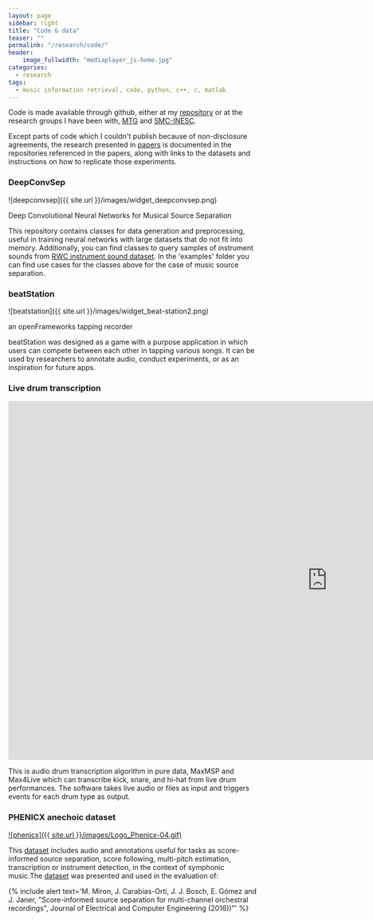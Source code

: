 ```yaml
---
layout: page
sidebar: right
title: "Code & data"
teaser: ""
permalink: "/research/code/"
header:
    image_fullwidth: "mediaplayer_js-home.jpg"
categories: 
  - research
tags:
  - music information retrieval, code, python, c++, c, matlab
---
```

Code is made available through github, either at my [repository][1] or at the research groups I have been with, [MTG][2] and [SMC-INESC][3]. 

Except parts of code which I couldn't publish because of non-disclosure agreements, the research presented in [papers][4] is documented in the repositories referenced in the papers, along with links to the datasets and instructions on how to replicate those experiments. 

### DeepConvSep
![deepconvsep]({{ site.url }}/images/widget_deepconvsep.png)

Deep Convolutional Neural Networks for Musical Source Separation

This repository contains classes for data generation and preprocessing, useful in training neural networks with large datasets that do not fit into memory. Additionally, you can find classes to query samples of instrument sounds from [RWC instrument sound dataset][5]. In the 'examples' folder you can find use cases for the classes above for the case of music source separation.

### beatStation
![beatstation]({{ site.url }}/images/widget_beat-station2.png)

an openFrameworks tapping recorder

beatStation was designed as a game with a purpose application in which users can compete between each other in tapping various songs. It can be used by researchers to annotate audio, conduct experiments, or as an inspiration for future apps.

### Live drum transcription
<div class="flex-video">
        <iframe width="1280" height="720" src="https://www.youtube.com/embed/RB-1nWavrmg" frameborder="0" allowfullscreen></iframe>
</div>

This is audio drum transcription algorithm in pure data, MaxMSP and Max4Live which can transcribe kick, snare, and hi-hat from live drum performances. The software takes live audio or files as input and triggers events for each drum type as output.

### PHENICX anechoic dataset 
[![phenicx]({{ site.url }}/images/Logo_Phenicx-04.gif)][7]

This [dataset][7] includes audio and annotations useful for tasks as score-informed source separation, score following, multi-pitch estimation, transcription or instrument detection, in the context of symphonic music.The [dataset][7] was presented and used in the evaluation of:

{% include alert text='M. Miron, J. Carabias-Orti, J. J. Bosch, E. Gómez and J. Janer, "Score-informed source separation for multi-channel orchestral recordings", Journal of Electrical and Computer Engineering (2016))"' %}

 [1]: https://github.com/nkundiushuti
 [2]: https://github.com/MTG
 [3]: https://github.com/SMC-INESC
 [4]: https://mariusmiron.com/research/publications/
 [5]: https://staff.aist.go.jp/m.goto/RWC-MDB/
 [6]: https://github.com/SMC-INESC/beatStation
 [7]: https://mtg.upf.edu/download/datasets/phenicx-anechoic
 [8]: #
 [9]: #
 [10]: #
